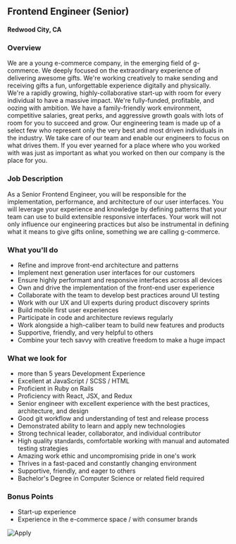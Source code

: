 ## Frontend Engineer (Senior)
#### Redwood City, CA

### Overview
We are a young e-commerce company, in the emerging field of g-commerce. We deeply focused on the extraordinary experience of delivering awesome gifts. We're working creatively to make sending and receiving gifts a fun, unforgettable experience digitally and physically. We're a rapidly growing, highly-collaborative start-up with room for every individual to have a massive impact.
We're fully-funded, profitable, and oozing with ambition. We have a family-friendly work environment, competitive salaries, great perks, and aggressive growth goals with lots of room for you to succeed and grow. 
Our engineering team is made up of a select few who represent only the very best and most driven individuals in the industry. We take care of our team and enable our engineers to focus on what drives them. If you ever yearned for a place where who you worked with was just as important as what you worked on then our company is the place for you.

### Job Description
As a Senior Frontend Engineer, you will be responsible for the implementation, performance, and architecture of our user interfaces. You will leverage your experience and knowledge by defining patterns that your team can use to build extensible responsive interfaces. Your work will not only influence our engineering practices but also be instrumental in defining what it means to give gifts online, something we are calling g-commerce.

### What you'll do
+ Refine and improve front-end architecture and patterns
+ Implement next generation user interfaces for our customers
+ Ensure highly performant and responsive interfaces across all devices
+ Own and drive the implementation of the front-end user experience
+ Collaborate with the team to develop best practices around UI testing
+ Work with our UX and UI experts during product discovery sprints
+ Build mobile first user experiences
+ Participate in code and architecture reviews regularly
+ Work alongside a high-caliber team to build new features and products
+ Supportive, friendly, and very helpful to others
+ Combine your tech savvy with creative freedom to make a huge impact

### What we look for
+ more than 5 years Development Experience
+ Excellent at JavaScript / SCSS / HTML
+ Proficient in Ruby on Rails
+ Proficiency with React, JSX, and Redux
+ Senior engineer with excellent experience with the best practices, architecture, and design
+ Good git workflow and understanding of test and release process
+ Demonstrated ability to learn and apply new technologies
+ Strong technical leader, collaborator, and individual contributor
+ High quality standards, comfortable working with manual and automated testing strategies
+ Amazing work ethic and uncompromising pride in one's work
+ Thrives in a fast-paced and constantly changing environment
+ Supportive, friendly, and eager to others
+ Bachelor's Degree in Computer Science or related field required

### Bonus Points
+ Start-up experience
+ Experience in the e-commerce space / with consumer brands


![Apply](https://dabuttonfactory.com/button.png?t=Apply&f=Calibri-Bold&ts=24&tc=fff&tshs=1&tshc=000&hp=20&vp=8&c=5&bgt=gradient&bgc=3d85c6&ebgc=073763)
